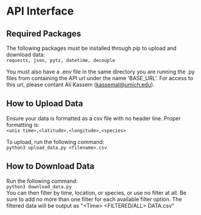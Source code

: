# API Interface
## Required Packages
The following packages must be installed through pip to upload and download data:  
```requests, json, pytz, datetime, decouple```  
  
  You must also have a .env file in the same directory you are running the .py files from containing the API url under the name 'BASE_URL'. For access to this url, please contant Ali Kassem (kassemal@umich.edu).

## How to Upload Data  
Ensure your data is formatted as a csv file with no header line. Proper formatting is:  
```<unix time>,<latitude>,<longitude>,<species>```

To upload, run the following command:  
```python3 upload_data.py <filename>.csv```

## How to Download Data
Run the following command:  
```python3 download_data.py```  
You can then filter by time, location, or species, or use no filter at all. Be sure to add no more than one filter for each available filter option. The filtered data will be output as "\<Time> \<FILTERED/ALL> DATA.csv"
